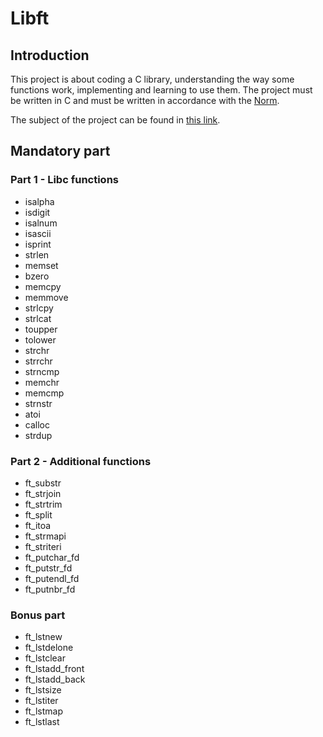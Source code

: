 
# Libft

## Introduction
This project is about coding a C library, understanding the way some functions work, implementing and learning to use them. The project must be written in C and must be written in accordance with the [Norm](https://github.com/42School/norminette).

The subject of the project can be found in [this link](https://raw.githubusercontent.com/angelamcosta/libft/main/en.subject.pdf).

## Mandatory part

### Part 1 - Libc functions
-   isalpha
-   isdigit
-   isalnum
-   isascii
-   isprint
-   strlen
-   memset
-   bzero
-   memcpy
-   memmove
-   strlcpy
-   strlcat
-   toupper
-   tolower
-   strchr
-   strrchr
-   strncmp
-   memchr
-   memcmp
-   strnstr
-   atoi
-   calloc
-   strdup

### Part 2 - Additional functions
-   ft_substr
-   ft_strjoin
-   ft_strtrim
-   ft_split
-   ft_itoa
-   ft_strmapi
-   ft_striteri
-   ft_putchar_fd
-   ft_putstr_fd
-   ft_putendl_fd
-   ft_putnbr_fd

### Bonus part
-   ft_lstnew
-   ft_lstdelone
-   ft_lstclear
-   ft_lstadd_front
-   ft_lstadd_back
-   ft_lstsize
-   ft_lstiter
-   ft_lstmap
-   ft_lstlast
